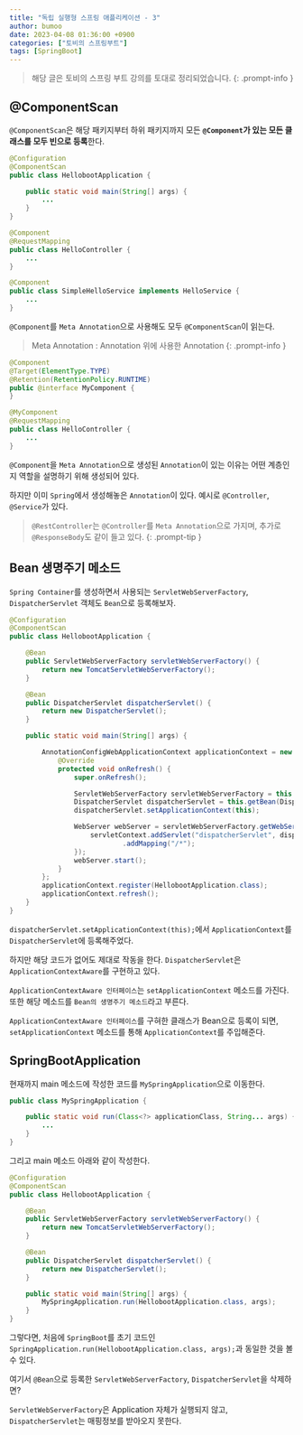 ```yaml
---
title: "독립 실행형 스프링 애플리케이션 - 3"
author: bumoo
date: 2023-04-08 01:36:00 +0900
categories: ["토비의 스프링부트"]
tags: [SpringBoot]
---
```


> 해당 글은 토비의 스프링 부트 강의를 토대로 정리되었습니다.
{: .prompt-info }

## @ComponentScan

`@ComponentScan`은 해당 패키지부터 하위 패키지까지 모든 **`@Component`가 있는 모든 클래스를 모두 빈으로 등록**한다.

```java
@Configuration
@ComponentScan
public class HellobootApplication {

    public static void main(String[] args) {
        ... 
    }
}

@Component
@RequestMapping
public class HelloController {
    ...
}

@Component
public class SimpleHelloService implements HelloService {
    ...
}
```

`@Component`를 `Meta Annotation`으로 사용해도 모두 `@ComponentScan`이 읽는다.

> Meta Annotation : Annotation 위에 사용한 Annotation
{: .prompt-info }

```java
@Component
@Target(ElementType.TYPE)
@Retention(RetentionPolicy.RUNTIME)
public @interface MyComponent {
}

@MyComponent
@RequestMapping
public class HelloController {
    ...
}
```

`@Component`을 `Meta Annotation`으로 생성된 `Annotation`이 있는 이유는 어떤 계층인지 역할을 설명하기 위해 생성되어 있다.

하지만 이미 `Spring`에서 생성해놓은 `Annotation`이 있다. 예시로 `@Controller`, `@Service`가 있다.

> `@RestController`는 `@Controller`를 `Meta Annotation`으로 가지며, 추가로 `@ResponseBody`도 같이 들고 있다.
{: .prompt-tip }

## Bean 생명주기 메소드

`Spring Container`를 생성하면서 사용되는 `ServletWebServerFactory`, `DispatcherServlet` 객체도 `Bean`으로 등록해보자.

```java
@Configuration
@ComponentScan
public class HellobootApplication {

    @Bean
    public ServletWebServerFactory servletWebServerFactory() {
        return new TomcatServletWebServerFactory();
    }

    @Bean
    public DispatcherServlet dispatcherServlet() {
        return new DispatcherServlet();
    }

    public static void main(String[] args) {

        AnnotationConfigWebApplicationContext applicationContext = new AnnotationConfigWebApplicationContext() {
            @Override
            protected void onRefresh() {
                super.onRefresh();

                ServletWebServerFactory servletWebServerFactory = this.getBean(ServletWebServerFactory.class);
                DispatcherServlet dispatcherServlet = this.getBean(DispatcherServlet.class);
                dispatcherServlet.setApplicationContext(this);

                WebServer webServer = servletWebServerFactory.getWebServer(servletContext -> {
                    servletContext.addServlet("dispatcherServlet", dispatcherServlet)
                            .addMapping("/*");
                });
                webServer.start();
            }
        };
        applicationContext.register(HellobootApplication.class);
        applicationContext.refresh();
    }
}
```

`dispatcherServlet.setApplicationContext(this);`에서 `ApplicationContext`를 `DispatcherServlet`에 등록해주었다.

하지만 해당 코드가 없어도 제대로 작동을 한다. `DispatcherServlet`은 `ApplicationContextAware`를 구현하고 있다.

`ApplicationContextAware 인터페이스`는 `setApplicationContext` 메소드를 가진다. 또한 해당 메소드를 `Bean의 생명주기 메소드`라고 부른다.

`ApplicationContextAware 인터페이스`를 구혀한 클래스가 Bean으로 등록이 되면, `setApplicationContext` 메소드를 통해 `ApplicationContext`를 주입해준다.

## SpringBootApplication

현재까지 main 메소드에 작성한 코드를 `MySpringApplication`으로 이동한다.

```java
public class MySpringApplication {

    public static void run(Class<?> applicationClass, String... args) {
        ...
    }
}
```

그리고 main 메소드 아래와 같이 작성한다.

```java
@Configuration
@ComponentScan
public class HellobootApplication {

    @Bean
    public ServletWebServerFactory servletWebServerFactory() {
        return new TomcatServletWebServerFactory();
    }

    @Bean
    public DispatcherServlet dispatcherServlet() {
        return new DispatcherServlet();
    }

    public static void main(String[] args) {
        MySpringApplication.run(HellobootApplication.class, args);
    }
}
```

그렇다면, 처음에 `SpringBoot`를 초기 코드인 `SpringApplication.run(HellobootApplication.class, args);`과 동일한 것을 볼 수 있다.

여기서 `@Bean`으로 등록한 `ServletWebServerFactory`, `DispatcherServlet`을 삭제하면?

`ServletWebServerFactory`은 Application 자체가 실행되지 않고, `DispatcherServlet`는 매핑정보를 받아오지 못한다.
